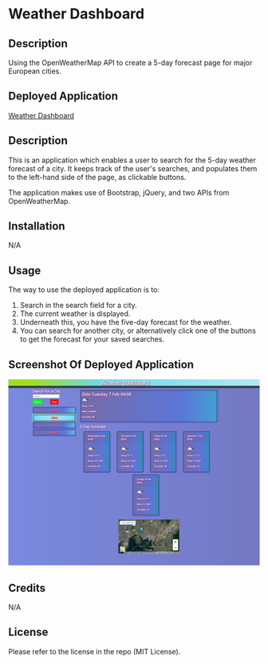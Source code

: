 # Weather Dashboard
## Description
Using the OpenWeatherMap API to create a 5-day forecast page for major European cities.

## Deployed Application
[Weather Dashboard](https://benedictcodeshere.github.io/Weather-Dashboard/)

## Description
This is an application which enables a user to search for the 5-day weather forecast of a city. It keeps track of the user's searches, and populates them to the left-hand side of the page, as clickable buttons.

The application makes use of Bootstrap, jQuery, and two APIs from OpenWeatherMap.

## Installation

N/A

## Usage

The way to use the deployed application is to:
1. Search in the search field for a city.
2. The current weather is displayed.
3. Underneath this, you have the five-day forecast for the weather.
4. You can search for another city, or alternatively click one of the buttons to get the forecast for your saved searches.
## Screenshot Of Deployed Application

![ScreenShot](screenshot.png)

## Credits

N/A

## License

Please refer to the license in the repo (MIT License).